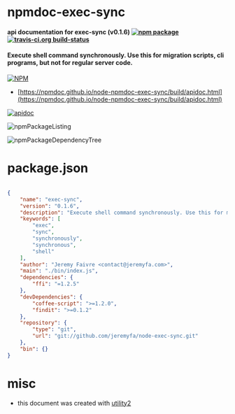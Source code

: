 # npmdoc-exec-sync

#### api documentation for  exec-sync (v0.1.6)  [![npm package](https://img.shields.io/npm/v/npmdoc-exec-sync.svg?style=flat-square)](https://www.npmjs.org/package/npmdoc-exec-sync) [![travis-ci.org build-status](https://api.travis-ci.org/npmdoc/node-npmdoc-exec-sync.svg)](https://travis-ci.org/npmdoc/node-npmdoc-exec-sync)

#### Execute shell command synchronously. Use this for migration scripts, cli programs, but not for regular server code.

[![NPM](https://nodei.co/npm/exec-sync.png?downloads=true&downloadRank=true&stars=true)](https://www.npmjs.com/package/exec-sync)

- [https://npmdoc.github.io/node-npmdoc-exec-sync/build/apidoc.html](https://npmdoc.github.io/node-npmdoc-exec-sync/build/apidoc.html)

[![apidoc](https://npmdoc.github.io/node-npmdoc-exec-sync/build/screenCapture.buildCi.browser.%252Ftmp%252Fbuild%252Fapidoc.html.png)](https://npmdoc.github.io/node-npmdoc-exec-sync/build/apidoc.html)

![npmPackageListing](https://npmdoc.github.io/node-npmdoc-exec-sync/build/screenCapture.npmPackageListing.svg)

![npmPackageDependencyTree](https://npmdoc.github.io/node-npmdoc-exec-sync/build/screenCapture.npmPackageDependencyTree.svg)



# package.json

```json

{
    "name": "exec-sync",
    "version": "0.1.6",
    "description": "Execute shell command synchronously. Use this for migration scripts, cli programs, but not for regular server code.",
    "keywords": [
        "exec",
        "sync",
        "synchronously",
        "synchronous",
        "shell"
    ],
    "author": "Jeremy Faivre <contact@jeremyfa.com>",
    "main": "./bin/index.js",
    "dependencies": {
        "ffi": "=1.2.5"
    },
    "devDependencies": {
        "coffee-script": ">=1.2.0",
        "findit": ">=0.1.2"
    },
    "repository": {
        "type": "git",
        "url": "git://github.com/jeremyfa/node-exec-sync.git"
    },
    "bin": {}
}
```



# misc
- this document was created with [utility2](https://github.com/kaizhu256/node-utility2)
